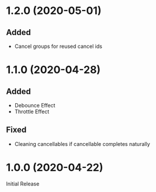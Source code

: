 # 1.2.0 (2020-05-01)
## Added
* Cancel groups for reused cancel ids

# 1.1.0 (2020-04-28)
## Added
* Debounce Effect
* Throttle Effect

## Fixed
* Cleaning cancellables if cancellable completes naturally

# 1.0.0 (2020-04-22)
Initial Release
